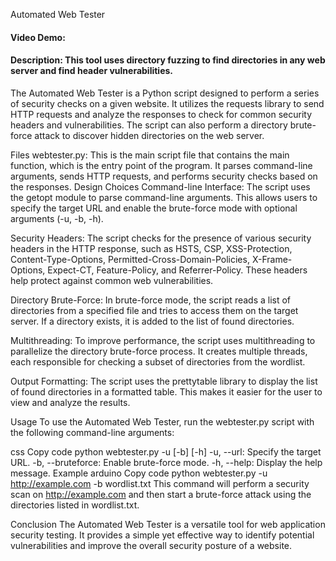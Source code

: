 Automated Web Tester
#### Video Demo:  <URL HERE>
#### Description: This tool uses directory fuzzing to find directories in any web server and find header vulnerabilities.
The Automated Web Tester is a Python script designed to perform a series of security checks on a given website. It utilizes the requests library to send HTTP requests and analyze the responses to check for common security headers and vulnerabilities. The script can also perform a directory brute-force attack to discover hidden directories on the web server.

Files
webtester.py: This is the main script file that contains the main function, which is the entry point of the program. It parses command-line arguments, sends HTTP requests, and performs security checks based on the responses.
Design Choices
Command-line Interface: The script uses the getopt module to parse command-line arguments. This allows users to specify the target URL and enable the brute-force mode with optional arguments (-u, -b, -h).

Security Headers: The script checks for the presence of various security headers in the HTTP response, such as HSTS, CSP, XSS-Protection, Content-Type-Options, Permitted-Cross-Domain-Policies, X-Frame-Options, Expect-CT, Feature-Policy, and Referrer-Policy. These headers help protect against common web vulnerabilities.

Directory Brute-Force: In brute-force mode, the script reads a list of directories from a specified file and tries to access them on the target server. If a directory exists, it is added to the list of found directories.

Multithreading: To improve performance, the script uses multithreading to parallelize the directory brute-force process. It creates multiple threads, each responsible for checking a subset of directories from the wordlist.

Output Formatting: The script uses the prettytable library to display the list of found directories in a formatted table. This makes it easier for the user to view and analyze the results.

Usage
To use the Automated Web Tester, run the webtester.py script with the following command-line arguments:

css
Copy code
python webtester.py -u <url> [-b] [-h]
-u, --url: Specify the target URL.
-b, --bruteforce: Enable brute-force mode.
-h, --help: Display the help message.
Example
arduino
Copy code
python webtester.py -u http://example.com -b wordlist.txt
This command will perform a security scan on http://example.com and then start a brute-force attack using the directories listed in wordlist.txt.

Conclusion
The Automated Web Tester is a versatile tool for web application security testing. It provides a simple yet effective way to identify potential vulnerabilities and improve the overall security posture of a website.